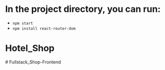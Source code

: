 # In the project directory, you can run:

- `npm start`
- `npm install react-router-dom`
# Hotel_Shop
#   F u l l s t a c k _ S h o p - F r o n t e n d  
 